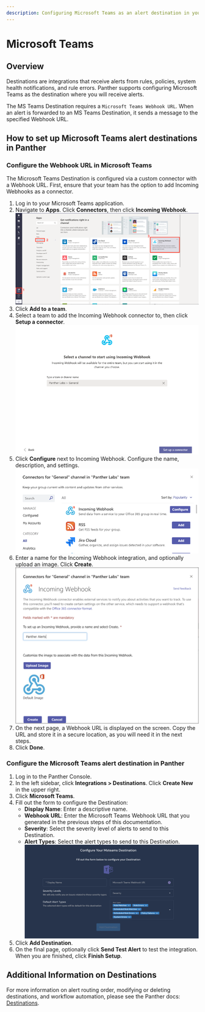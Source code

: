 ```yaml
---
description: Configuring Microsoft Teams as an alert destination in your Panther Console
---
```


# Microsoft Teams

## Overview

Destinations are integrations that receive alerts from rules, policies, system health notifications, and rule errors. Panther supports configuring Microsoft Teams as the destination where you will receive alerts.

The MS Teams Destination requires a `Microsoft Teams Webhook URL`. When an alert is forwarded to an MS Teams Destination, it sends a message to the specified Webhook URL.

## How to set up Microsoft Teams alert destinations in Panther

### Configure the Webhook URL in Microsoft Teams

The Microsoft Teams Destination is configured via a custom connector with a Webhook URL. First, ensure that your team has the option to add Incoming Webhooks as a connector.&#x20;

1. Log in to your Microsoft Teams application.
2. Navigate to **Apps**. Click **Connectors**, then click **Incoming Webhook**.\
   ![](<../../../.gitbook/assets/msteams1 (9) (7) (1) (1) (11) (1) (1) (1) (15).png>)
3. Click **Add to a team**.&#x20;
4. Select a team to add the Incoming Webhook connector to, then click **Setup a connector**.\
   ![](<../../../.gitbook/assets/msteams2 (13) (7) (1) (1) (1) (11) (1) (1) (1) (16).png>)
5. Click **Configure** next to Incoming Webhook. Configure the name, description, and settings.\
   ![](<../../../.gitbook/assets/msteams3 (13) (6) (1) (1) (11) (1) (1) (1) (16).png>)
6. Enter a name for the Incoming Webhook integration, and optionally upload an image. Click **Create**.\
   ![](<../../../.gitbook/assets/msteams4 (13) (5) (1) (1) (11) (1) (1) (1) (16).png>)
7. On the next page, a Webhook URL is displayed on the screen. Copy the URL and store it in a secure location, as you will need it in the next steps.
8. Click **Done**.

### Configure the Microsoft Teams alert destination in Panther

1. Log in to the Panther Console.
2. In the left sidebar, click **Integrations > Destinations**. Click **Create New** in the upper right.
3. Click **Microsoft Teams**.
4. Fill out the form to configure the Destination:
   * **Display Name**: Enter a descriptive name.
   * **Webhook URL**: Enter the Microsoft Teams Webhook URL that you generated in the previous steps of this documentation.
   * **Severity**: Select the severity level of alerts to send to this Destination.
   * **Alert Types**: Select the alert types to send to this Destination.\
     ![](../.gitbook/assets/msteams-panther.png)
5. Click **Add Destination**.
6. On the final page, optionally click **Send Test Alert** to test the integration. When you are finished, click **Finish Setup**.

## Additional Information on Destinations

For more information on alert routing order, modifying or deleting destinations, and workflow automation, please see the Panther docs: [Destinations](https://docs.panther.com/destinations).
